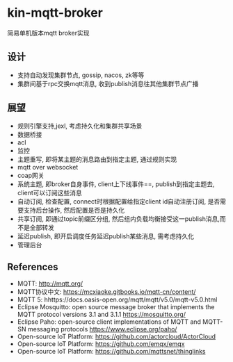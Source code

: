 # kin-mqtt-broker

简易单机版本mqtt broker实现

## 设计

* 支持自动发现集群节点, gossip, nacos, zk等等
* 集群间基于rpc交换mqtt消息, 收到publish消息往其他集群节点广播

## 展望

* 规则引擎支持,jexl, 考虑持久化和集群共享场景
* 数据桥接
* acl
* 监控
* 主题重写, 即将某主题的消息路由到指定主题, 通过规则实现
* mqtt over websocket
* coap网关
* 系统主题, 即broker自身事件, client上下线事件==, publish到指定主题去, client可以订阅这些消息
* 自动订阅, 检查配置, connect时根据配置给指定client id自动注册订阅, 是否需要支持后台操作, 然后配置是否是持久化
* 共享订阅, 即通过topic前缀区分组, 然后组内负载均衡接受这一publish消息,而不是全部转发
* 延迟publish, 即开启调度任务延迟publish某些消息, 需考虑持久化
* 管理后台

## References

* MQTT: http://mqtt.org/
* MQTT协议中文: https://mcxiaoke.gitbooks.io/mqtt-cn/content/
* MQTT 5: hhttps://docs.oasis-open.org/mqtt/mqtt/v5.0/mqtt-v5.0.html
* Eclipse Mosquitto: open source message broker that implements the MQTT protocol versions 3.1 and
  3.1.1 https://mosquitto.org/
* Eclipse Paho: open-source client implementations of MQTT and MQTT-SN messaging protocols https://www.eclipse.org/paho/
* Open-source IoT Platform: https://github.com/actorcloud/ActorCloud
* Open-source IoT Platform: https://github.com/emqx/emqx
* Open-source IoT Platform: https://github.com/mqttsnet/thinglinks